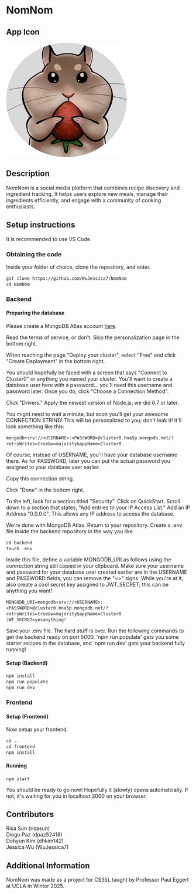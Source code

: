 # NomNom

## App Icon
![NomNom App Icon](./frontend/public/App_Icon.svg)


## Description
NomNom is a social media platform that combines recipe discovery and ingredient tracking. It helps users explore new meals, manage their ingredients efficiently, and engage with a community of cooking enthusiasts.


## Setup instructions

It is recommended to use VS Code.

### Obtaining the code

Inside your folder of choice, clone the repository, and enter.

```
git clone https://github.com/WuJessica7/NomNom
cd NomNom
```

### Backend
#### Preparing the database

Please create a MongoDB Atlas account [here](https://www.mongodb.com/cloud/atlas/register).

Read the terms of service, or don't. Skip the personalization page in the bottom right.

When reaching the page "Deploy your cluster", select "Free" and click "Create Deployment" in the bottom right.

You should hopefully be faced with a screen that says "Connect to Cluster0" or anything you named your cluster. You'll want to create a database user here with a password... you'll need this username and password later. Once you do, click "Choose a Connection Method".

Click "Drivers." Apply the newest version of Node.js; we did 6.7 or later.

You might need to wait a minute, but soon you'll get your awesome CONNECTION STRING! This will be personalized to you; don't leak it! It'll look something like this:

```
mongodb+srv://<USERNAME>:<PASSWORD>@cluster0.hna5p.mongodb.net/?retryWrites=true&w=majority&appName=Cluster0
```

Of course, instead of USERNAME, you'll have your database username there. As for PASSWORD, later you can put the actual password you assigned to your database user earlier.

Copy this connection string. 

Click "Done" in the bottom right.

To the left, look for a section titled "Security". Click on QuickStart. Scroll down to a section that states, "Add entries to your IP Access List." Add an IP Address "0.0.0.0". This allows any IP address to access the database. 

We're done with MongoDB Atlas. Return to your repository. Create a .env file inside the backend repository in the way you like.

```
cd backend
touch .env
```

Inside this file, define a variable MONGODB_URI as follows using the connection string still copied in your clipboard. Make sure your username and password for your database user created earlier are in the USERNAME and PASSWORD fields, you can remove the "<>" signs. While you're at it, also create a cool secret key assigned to JWT_SECRET; this can be anything you want!

```
MONGODB_URI=mongodb+srv://<USERNAME>:<PASSWORD>@cluster0.hna5p.mongodb.net/?retryWrites=true&w=majority&appName=Cluster0
JWT_SECRET=yesanything!
```

Save your .env file. The hard stuff is over. 
Run the following commands to get the backend ready on port 5000. 'npm run populate' gets you some starter recipes in the database, and 'npm run dev' gets your backend fully running!

#### Setup (Backend)
```
npm install
npm run populate
npm run dev
```

### Frontend
#### Setup (Frontend)

Now setup your frontend.

```
cd ..
cd frontend
npm install
```
#### Running
```
npm start
```
You should be ready to go now! Hopefully it (slowly) opens automatically. If not, it's waiting for you in localhost:3000 on your browser.

## Contributors
Risa Sun (risasun)\
Diego Paz (dpaz52418)\
Dohyun Kim (dhkim142)\
Jessica Wu (WuJessica7)

## Additional Information
NomNom was made as a project for CS35L taught by Professor Paul Eggert at UCLA in Winter 2025.
